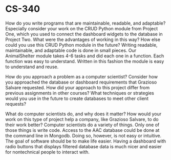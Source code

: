 # CS-340

How do you write programs that are maintainable, readable, and adaptable? Especially consider your work on the CRUD Python module from Project One, which you used to 
connect the dashboard widgets to the database in Project Two. What were the advantages of working in this way? How else could you use this CRUD Python module in the future?
Writing readable, maintainable, and adaptable code is done in small pieces. Our AnimalShelter module takes 4-6 tasks and did each one in a function. Each function
was easy to understand. Written in this fashion the module is easy to understand and reuse.

How do you approach a problem as a computer scientist? Consider how you approached the database or dashboard requirements that Grazioso Salvare requested. 
How did your approach to this project differ from previous assignments in other courses? What techniques or strategies would you use in the future to create 
databases to meet other client requests?


What do computer scientists do, and why does it matter? How would your work on this type of project help a company, like Grazioso Salvare, to do their work better?
Computer scientists do a variety of things. Only one of those things is write code.
Access to the AAC database could be done at the command line in Mongodb. Doing so, however, is not easy or intuitive. The goal of software should be to make life
easier. Having a dashboard with radio buttons that displays filtered database data is much nicer and easier for nontechnical people to interact with.
